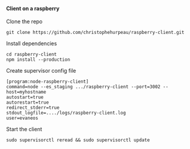 #### Client on a raspberry

Clone the repo

```
git clone https://github.com/christophehurpeau/raspberry-client.git
```

Install dependencies

```
cd raspberry-client
npm install --production
```

Create supervisor config file

```
[program:node-raspberry-client]
command=node --es_staging .../raspberry-client --port=3002 --host=myhostname
autostart=true
autorestart=true
redirect_stderr=true
stdout_logfile=..../logs/raspberry-client.log
user=evaneos
```

Start the client

```
sudo supervisorctl reread && sudo supervisorctl update
```
